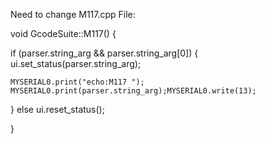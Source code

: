 Need to change M117.cpp File:

void GcodeSuite::M117() {

  if (parser.string_arg && parser.string_arg[0])
  { ui.set_status(parser.string_arg);
  
    MYSERIAL0.print("echo:M117 "); MYSERIAL0.print(parser.string_arg);MYSERIAL0.write(13);
      
  }
  else
    ui.reset_status();

}
